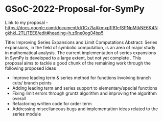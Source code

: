 # GSoC-2022-Proposal-for-SymPy
Link to my proposal - https://docs.google.com/document/d/1Cx7IaAkmxp1f81efSPNpMtkNE6K4NgkhkI_2TLjTEE8/edit#heading=h.z6ne0og04bp5

Title: Improving Series Expansions and Limit Computations
Abstract:
Series expansions, in the field of symbolic computation, is an area of major study in mathematical analysis. The current implementation of series expansions in SymPy is developed to a large extent, but not yet complete . This proposal aims to tackle a good chunk of the remaining work through the following proposed ideas 
* Improve leading term & series method for functions involving branch cuts/ branch points 
* Adding leading term and series support to elementary/special functions 
* Fixing limit errors through gruntz algorithm and improving the algorithm overall 
* Refactoring written code for order term 
* Addressing miscellaneous bugs and implementation ideas related to the series module
